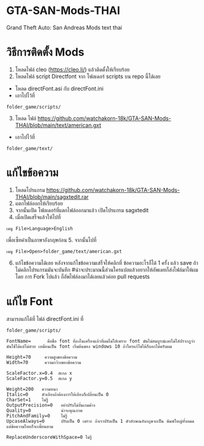 # GTA-SAN-Mods-THAI
Grand Theft Auto: San Andreas Mods text thai

# วิธีการติดตั้ง Mods

1. โหลดไฟล์ cleo (https://cleo.li/) แล้วติดตั้งให้เรียบร้อย
2. โหลดไฟล์ script Directfont จาก โฟลเดอร์ scripts บน repo นี้ได้เลย
- โหลด directFont.asi กับ directFont.ini
- เอาไปไว้ที่
~~~~
folder_game/scripts/
~~~~
3. โหลด ไฟล์ https://github.com/watchakorn-18k/GTA-SAN-Mods-THAI/blob/main/text/american.gxt 
- เอาไปไว้ที่
~~~~
folder_game/text/
~~~~


# แก้ไขข้อความ
1. โหลดโปรแกรม https://github.com/watchakorn-18k/GTA-SAN-Mods-THAI/blob/main/sagxtedit.rar
2. แตกไฟล์ออกให้เรียบร้อย
3. จากนั้นเปิด โฟลเดอร์ที่แตกไฟล์ออกมาแล้ว เปิดโปรแกรม sagxtedit
4. เมื่อเปิดเสร็จแล้วให้ไปที่ 
~~~~
เมนู File>Language>English
~~~~ 
เพื่อเซ็ทค่าเป็นภาษาอังกฤษก่อน
5. จากนั้นไปที่ 
~~~~
เมนู File>Open>folder_game/text/american.gxt
~~~~
6. แก้ไขข้อความได้เลย หลังจากแก้ไขข้อความเสร็จให้คลิกที่ ข้อความอะไรก็ได้ 1 ครั้ง แล้ว save ถ้าไม่คลิกโปรแกรมมันจะบันทึก 
#น่าจะประมาณนี้ส่วนใครแปลแล้วอยากให้อัพเดทก็ส่งไฟล์มาให้ผม โดย การ Fork ไปแล้ว ก็อัพไฟล์ลงมาได้เลยแล้วค่อย pull requests

# แก้ไข Font
สามารถแก้ได้ที่ ไฟล์ directFont.ini ที่
~~~~
folder_game/scripts/
~~~~
~~~~
FontName=      คือชื่อ font ที่ลงในเครื่องแล้วที่ผมไม่ใส่เพราะ font มันไม่สมบูรณ์เลยไม่ใส่ปรากฏว่ามันใช้ได้แต่ไม่สวย เหมือนเป็น font เริ่มต้นของ windows 10 ถ้าใครแก้ไขได้ก็บอกได้ครับผม
~~~~
~~~~
Height=70     ความสูงของข้อความ
Width=70      ความกว้างของข้อความ
~~~~
~~~~
ScaleFactor.x=0.4  สเกล x
ScaleFactor.y=0.5  สเกล y
~~~~
~~~~
Weight=200   ความหนา
Italic=0     ตัวเอียงถ้าต้องการให้เอียงก็เปลี่ยนเป็น 0
CharSet=1    ไม่รู้
OutputPrecision=0   อย่าปรับไม่งั้นเกมค้าง
Quality=0           น่าจะคุณภาพ
PitchAndFamily=0    ไม่รู้
UpcaseAlways=0      ปรับเป็น 0 เพราะ ถ้าเราปรับเป็น 1 ตัวอักษณอังกฤษจะเป็น พิมพ์ใหญ่ทั้งหมด แต่ข้อความไทยก็จะเพี้ยนตาม

ReplaceUnderscoreWithSpace=0 ไม่รู้
~~~~
